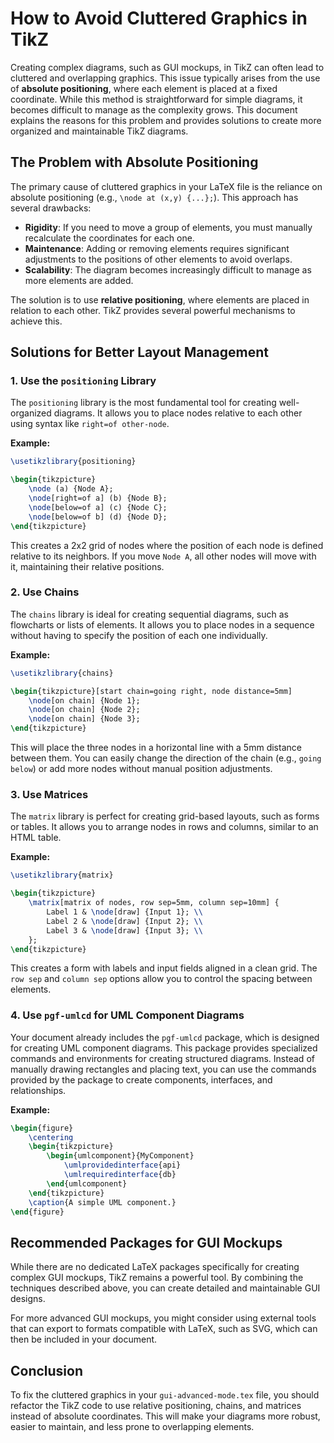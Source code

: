 # How to Avoid Cluttered Graphics in TikZ

Creating complex diagrams, such as GUI mockups, in TikZ can often lead to cluttered and overlapping graphics. This issue typically arises from the use of **absolute positioning**, where each element is placed at a fixed coordinate. While this method is straightforward for simple diagrams, it becomes difficult to manage as the complexity grows. This document explains the reasons for this problem and provides solutions to create more organized and maintainable TikZ diagrams.

## The Problem with Absolute Positioning

The primary cause of cluttered graphics in your LaTeX file is the reliance on absolute positioning (e.g., `\node at (x,y) {...};`). This approach has several drawbacks:

*   **Rigidity**: If you need to move a group of elements, you must manually recalculate the coordinates for each one.
*   **Maintenance**: Adding or removing elements requires significant adjustments to the positions of other elements to avoid overlaps.
*   **Scalability**: The diagram becomes increasingly difficult to manage as more elements are added.

The solution is to use **relative positioning**, where elements are placed in relation to each other. TikZ provides several powerful mechanisms to achieve this.

## Solutions for Better Layout Management

### 1. Use the `positioning` Library

The `positioning` library is the most fundamental tool for creating well-organized diagrams. It allows you to place nodes relative to each other using syntax like `right=of other-node`.

**Example:**

```latex
\usetikzlibrary{positioning}

\begin{tikzpicture}
    \node (a) {Node A};
    \node[right=of a] (b) {Node B};
    \node[below=of a] (c) {Node C};
    \node[below=of b] (d) {Node D};
\end{tikzpicture}
```

This creates a 2x2 grid of nodes where the position of each node is defined relative to its neighbors. If you move `Node A`, all other nodes will move with it, maintaining their relative positions.

### 2. Use Chains

The `chains` library is ideal for creating sequential diagrams, such as flowcharts or lists of elements. It allows you to place nodes in a sequence without having to specify the position of each one individually.

**Example:**

```latex
\usetikzlibrary{chains}

\begin{tikzpicture}[start chain=going right, node distance=5mm]
    \node[on chain] {Node 1};
    \node[on chain] {Node 2};
    \node[on chain] {Node 3};
\end{tikzpicture}
```

This will place the three nodes in a horizontal line with a 5mm distance between them. You can easily change the direction of the chain (e.g., `going below`) or add more nodes without manual position adjustments.

### 3. Use Matrices

The `matrix` library is perfect for creating grid-based layouts, such as forms or tables. It allows you to arrange nodes in rows and columns, similar to an HTML table.

**Example:**

```latex
\usetikzlibrary{matrix}

\begin{tikzpicture}
    \matrix[matrix of nodes, row sep=5mm, column sep=10mm] {
        Label 1 & \node[draw] {Input 1}; \\
        Label 2 & \node[draw] {Input 2}; \\
        Label 3 & \node[draw] {Input 3}; \\
    };
\end{tikzpicture}
```

This creates a form with labels and input fields aligned in a clean grid. The `row sep` and `column sep` options allow you to control the spacing between elements.

### 4. Use `pgf-umlcd` for UML Component Diagrams

Your document already includes the `pgf-umlcd` package, which is designed for creating UML component diagrams. This package provides specialized commands and environments for creating structured diagrams. Instead of manually drawing rectangles and placing text, you can use the commands provided by the package to create components, interfaces, and relationships.

**Example:**

```latex
\begin{figure}
    \centering
    \begin{tikzpicture}
        \begin{umlcomponent}{MyComponent}
            \umlprovidedinterface{api}
            \umlrequiredinterface{db}
        \end{umlcomponent}
    \end{tikzpicture}
    \caption{A simple UML component.}
\end{figure}
```

## Recommended Packages for GUI Mockups

While there are no dedicated LaTeX packages specifically for creating complex GUI mockups, TikZ remains a powerful tool. By combining the techniques described above, you can create detailed and maintainable GUI designs.

For more advanced GUI mockups, you might consider using external tools that can export to formats compatible with LaTeX, such as SVG, which can then be included in your document.

## Conclusion

To fix the cluttered graphics in your `gui-advanced-mode.tex` file, you should refactor the TikZ code to use relative positioning, chains, and matrices instead of absolute coordinates. This will make your diagrams more robust, easier to maintain, and less prone to overlapping elements.